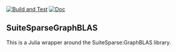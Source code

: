 [![Build and Test](https://github.com/cvdlab/SuiteSparseGraphBLAS.jl/workflows/Build%20and%20Test/badge.svg)](https://github.com/cvdlab/SuiteSparseGraphBLAS.jl/actions)
[![Doc](https://img.shields.io/badge/docs-dev-blue.svg)](https://cvdlab.github.io/SuiteSparseGraphBLAS.jl/dev)

## SuiteSparseGraphBLAS
This is a Julia wrapper around the SuiteSparse:GraphBLAS library.
